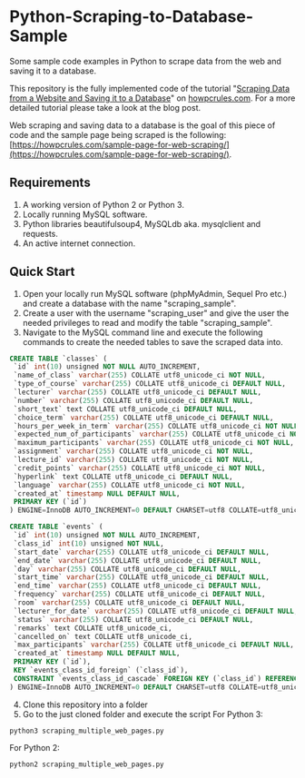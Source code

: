 # Python-Scraping-to-Database-Sample
Some sample code examples in Python to scrape data from the web and saving it to a database.

This repository is the fully implemented code of the tutorial "[Scraping Data from a Website and Saving it to a Database](https://howpcrules.com/scraping-data-from-a-website-and-saving-it-to-a-database/)" on [howpcrules.com](https://howpcrules.com/). For a more detailed tutorial please take a look at the blog post.

Web scraping and saving data to a database is the goal of this piece of code and the sample page being scraped is the following:  [https://howpcrules.com/sample-page-for-web-scraping/](https://howpcrules.com/sample-page-for-web-scraping/).
## Requirements
1. A working version of Python 2 or Python 3.
2. Locally running MySQL software.
3. Python libraries beautifulsoup4, MySQLdb aka. mysqlclient and requests.
4. An active internet connection.

## Quick Start
1. Open your locally run MySQL software (phpMyAdmin, Sequel Pro etc.) and create a database with the name "scraping_sample".
2. Create a user with the username "scraping_user" and give the user the needed privileges to read and modify the table "scraping_sample".
3. Navigate to the MySQL command line and execute the following commands to create the needed tables to save the scraped data into.
```sql
CREATE TABLE `classes` (
 `id` int(10) unsigned NOT NULL AUTO_INCREMENT,
 `name_of_class` varchar(255) COLLATE utf8_unicode_ci NOT NULL,
 `type_of_course` varchar(255) COLLATE utf8_unicode_ci DEFAULT NULL,
 `lecturer` varchar(255) COLLATE utf8_unicode_ci DEFAULT NULL,
 `number` varchar(255) COLLATE utf8_unicode_ci DEFAULT NULL,
 `short_text` text COLLATE utf8_unicode_ci DEFAULT NULL,
 `choice_term` varchar(255) COLLATE utf8_unicode_ci DEFAULT NULL,
 `hours_per_week_in_term` varchar(255) COLLATE utf8_unicode_ci NOT NULL,
 `expected_num_of_participants` varchar(255) COLLATE utf8_unicode_ci NOT NULL,
 `maximum_participants` varchar(255) COLLATE utf8_unicode_ci NOT NULL,
 `assignment` varchar(255) COLLATE utf8_unicode_ci NOT NULL,
 `lecture_id` varchar(255) COLLATE utf8_unicode_ci NOT NULL,
 `credit_points` varchar(255) COLLATE utf8_unicode_ci NOT NULL,
 `hyperlink` text COLLATE utf8_unicode_ci DEFAULT NULL,
 `language` varchar(255) COLLATE utf8_unicode_ci NOT NULL,
 `created_at` timestamp NULL DEFAULT NULL,
 PRIMARY KEY (`id`)
) ENGINE=InnoDB AUTO_INCREMENT=0 DEFAULT CHARSET=utf8 COLLATE=utf8_unicode_ci;

CREATE TABLE `events` (
 `id` int(10) unsigned NOT NULL AUTO_INCREMENT,
 `class_id` int(10) unsigned NOT NULL,
 `start_date` varchar(255) COLLATE utf8_unicode_ci DEFAULT NULL,
 `end_date` varchar(255) COLLATE utf8_unicode_ci DEFAULT NULL,
 `day` varchar(255) COLLATE utf8_unicode_ci DEFAULT NULL,
 `start_time` varchar(255) COLLATE utf8_unicode_ci DEFAULT NULL,
 `end_time` varchar(255) COLLATE utf8_unicode_ci DEFAULT NULL,
 `frequency` varchar(255) COLLATE utf8_unicode_ci DEFAULT NULL,
 `room` varchar(255) COLLATE utf8_unicode_ci DEFAULT NULL,
 `lecturer_for_date` varchar(255) COLLATE utf8_unicode_ci DEFAULT NULL,
 `status` varchar(255) COLLATE utf8_unicode_ci DEFAULT NULL,
 `remarks` text COLLATE utf8_unicode_ci,
 `cancelled_on` text COLLATE utf8_unicode_ci,
 `max_participants` varchar(255) COLLATE utf8_unicode_ci DEFAULT NULL,
 `created_at` timestamp NULL DEFAULT NULL,
 PRIMARY KEY (`id`),
 KEY `events_class_id_foreign` (`class_id`),
 CONSTRAINT `events_class_id_cascade` FOREIGN KEY (`class_id`) REFERENCES `classes` (`id`) ON DELETE CASCADE
) ENGINE=InnoDB AUTO_INCREMENT=0 DEFAULT CHARSET=utf8 COLLATE=utf8_unicode_ci;
```
4. Clone this repository into a folder
5. Go to the just cloned folder and execute the script
For Python 3:
```
python3 scraping_multiple_web_pages.py
```
For Python 2:
```
python2 scraping_multiple_web_pages.py
```